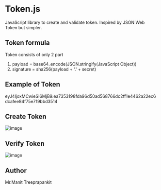 # Token.js

JavaScript library to create and validate token. Inspired by JSON Web Token but simpler.

## Token formula

Token consists of only 2 part 

1. payload = base64_encode(JSON.stringify(JavaScript Object)) 
2. signature = sha256(payload + '.' + secret)

## Example of Token

eyJ4IjoxMCwieSI6MjB9.ea7353198fda96d50ad568766dc2ff1e4462a22ec6dcafee84f75e719bbd3514

## Create Token

![image](https://github.com/user-attachments/assets/d47a7141-ed6e-4a47-9d50-b47cd8caa3ca)

## Verify Token

![image](https://github.com/user-attachments/assets/6b23a17d-8452-40f3-ad6c-cdcf64b9bf3b)

## Author

Mr.Manit Treeprapankit
